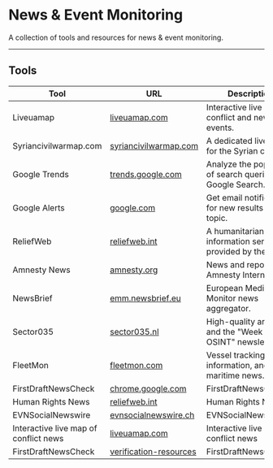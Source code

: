 # News & Event Monitoring

A collection of tools and resources for news & event monitoring.

---

## Tools

| Tool | URL | Description |
|------|-----|-------------|
| Liveuamap | [liveuamap.com](http://liveuamap.com/) | Interactive live map of conflict and news events. |
| Syriancivilwarmap.com | [syriancivilwarmap.com](https://syriancivilwarmap.com/) | A dedicated live map for the Syrian civil war. |
| Google Trends | [trends.google.com](https://trends.google.com/trends/) | Analyze the popularity of search queries in Google Search. |
| Google Alerts | [google.com](https://www.google.com/alerts) | Get email notifications for new results on a topic. |
| ReliefWeb | [reliefweb.int](https://reliefweb.int/) | A humanitarian information service provided by the UN. |
| Amnesty News | [amnesty.org](https://www.amnesty.org/en/latest/news/) | News and reports from Amnesty International. |
| NewsBrief | [emm.newsbrief.eu](https://emm.newsbrief.eu/NewsBrief/clusteredition/en/latest.html) | European Media Monitor news aggregator. |
| Sector035 | [sector035.nl](https://sector035.nl/articles/category:week-in-osint) | High-quality articles and the "Week in OSINT" newsletter. |
| FleetMon | [fleetmon.com](https://www.fleetmon.com/) | Vessel tracking, port information, and maritime news. |
| FirstDraftNewsCheck | [chrome.google.com](https://chrome.google.com/webstore/detail/firstdraftnewscheck/japockpeaaanknlkhagilkgcledilbfk) | FirstDraftNewsCheck |
| Human Rights News | [reliefweb.int](https://reliefweb.int/) | Human Rights News |
| EVNSocialNewswire | [evnsocialnewswire.ch](https://www.evnsocialnewswire.ch/) | EVNSocialNewswire |
| Interactive live map of conflict news | [liveuamap.com](http://liveuamap.com/) | Interactive live map of conflict news |
| FirstDraftNewsCheck | [verification-resources](verification-resources.md) | FirstDraftNewsCheck... |
